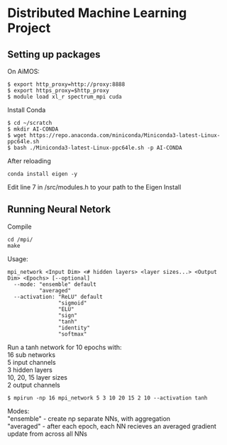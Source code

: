 # Distributed Machine Learning Project

## Setting up packages
On AiMOS: 
```
$ export http_proxy=http://proxy:8888
$ export https_proxy=$http_proxy
$ module load xl_r spectrum_mpi cuda 
```
Install Conda
```
$ cd ~/scratch
$ mkdir AI-CONDA
$ wget https://repo.anaconda.com/miniconda/Miniconda3-latest-Linux-ppc64le.sh
$ bash ./Miniconda3-latest-Linux-ppc64le.sh -p AI-CONDA
```
After reloading
```
conda install eigen -y
```

Edit line 7 in /src/modules.h to your path to the Eigen Install

## Running Neural Netork
Compile
```
cd /mpi/
make
```
Usage:
```
mpi_network <Input Dim> <# hidden layers> <layer sizes...> <Output Dim> <Epochs> [--optional] 
  --mode: "ensemble" default
          "averaged"
  --activation: "ReLU" default 
                "sigmoid"
                "ELU"
                "sign"
                "tanh"
                "identity"
                "softmax"
```

Run a tanh network for 10 epochs with:  
16 sub networks  
5 input channels  
3 hidden layers  
10, 20, 15 layer sizes  
2 output channels  
```
$ mpirun -np 16 mpi_network 5 3 10 20 15 2 10 --activation tanh
```

Modes:  
"ensemble" - create np separate NNs, with aggregation  
"averaged" - after each epoch, each NN recieves an averaged gradient update from across all NNs

